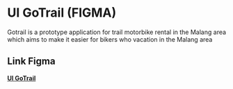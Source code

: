 # UI GoTrail (FIGMA)
Gotrail is a prototype application for trail motorbike rental in the Malang area which aims to make it easier for bikers who vacation in the Malang area

 ## Link Figma
 [**UI GoTrail**](https://www.figma.com/proto/vBECii90rpOK9yr6wyF2AI/Untitled?type=design&node-id=17-1594&t=OJg5X621QT65dxxE-0&scaling=scale-down&page-id=0%3A1&starting-point-node-id=17%3A1594)
